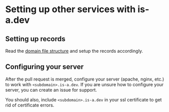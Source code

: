 # Setting up other services with is-a.dev

## Setting up records
Read the [domain file structure](/docs/domain_structure) and setup the records accordingly.

## Configuring your server
After the pull request is merged, configure your server (apache, nginx, etc.) to work with `<subdomain>.is-a.dev`. If you are unsure how to configure your server, you can create an issue for support.

You should also, include `<subdomain>.is-a.dev` in your ssl certificate to get rid of certificate errors.